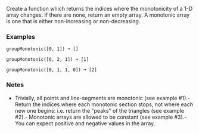 
Create a function which returns the indices where the monotonicity of a 1-D array changes. If there are none, return an empty array. A monotonic array is one that is either non-increasing or non-decreasing.

### Examples

```
groupMonotonic([0, 1]) ➞ []

groupMonotonic([0, 2, 1]) ➞ [1]

groupMonotonic([0, 1, 1, 0]) ➞ [2]
```

### Notes
- Trivially, all points and line-segments are monotonic (see example #1).- Return the indices where each monotonic section stops, not where each new one begins: i.e. return the "peaks" of the triangles (see example #2).- Monotonic arrays are allowed to be constant (see example #3).- You can expect positive and negative values in the array.